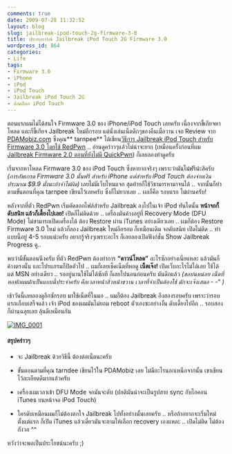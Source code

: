 ```yaml
---
comments: true
date: 2009-07-28 11:32:52
layout: blog
slug: jailbreak-ipod-touch-2g-firmware-3-0
title: ประสบการณ์ Jailbreak iPod Touch 2G Firmware 3.0
wordpress_id: 864
categories:
- Life
tags:
- Firmware 3.0
- iPhone
- iPod
- iPod Touch
- Jailbreak iPod Touch 2G
- ปลดล็อก iPod Touch
---
```


ตอนแรกผมไม่ได้สนใจ Firmware 3.0 ของ iPhone/iPod Touch เลยครับ เนื่องจากขี้เกียจหาโหลด และก็ขี้เกียจ Jailbreak ใหม่อีกรอบ แต่นั่งเล่นเน็ตดึกๆของคืนเมื่อวาน เจอ Review จาก [PDAMobiz.com](http://www.pdamobiz.com) ซึ่งคุณ** tarnpee** ได้เขียน[วิธีการ Jailbreak iPod Touch สำหรับ Firmware 3.0 โดยใช้ RedPwn](http://pdamobiz.com/forum/forum_posts.asp?TID=232197&PN=1&TPN=1) .. อ่านดูคร่าวๆแล้วไม่น่าจะยาก (เหมือนครั้งก่อนที่ผม [Jailbreak Firmware 2.0 ตอนที่ยังไม่มี QuickPwn](http://www.armno.in.th/20090210/%E0%B8%9B%E0%B8%A3%E0%B8%B0%E0%B8%AA%E0%B8%9A%E0%B8%81%E0%B8%B2%E0%B8%A3%E0%B8%93%E0%B9%8C-jailbreak-ipod-touch-2g)) ก็เลยลองทำดูครับ

 

เริ่มจากหาโหลด Firmware 3.0 ของ iPod Touch ซึ่งหายากจริงๆ เพราะว่ามันไม่ฟรีน่ะสิครับ _(การอัพเกรด Firmware 3.0 นั้นฟรี สำหรับ iPhone แต่สำหรับ iPod Touch ต้องจ่ายเงินประมาณ $9.9 มั้งนะถ้าจำไม่ผิด)_ เลยไม่มีเว็บไหนแจก สุดท้ายก็ใช้วิชามารหามาจนได้ .. จากนั้นก็ทำตามขั้นตอนที่คุณ tarnpee เขียนไว้เลยครับ ซึ่งก็ไม่ยากเลย .. ผลก็คือ รอบแรก ไม่ผ่านครับ!

 

หลังจากที่ตัว RedPwn เริ่มคัดลอกไฟล์สำหรับ Jailbreak ลงไปในเจ้า iPod ทันไดนั้น **หน้าจอก็ดับสนิท แล้วก็เดี้ยงไปเลย!** เปิดก็ไม่ติดด้วย .. เครื่องมันค้างอยู่ที่ Recovery Mode (DFU Mode) ไม่สามารถเปิดเครื่องได้ ต้อง Restore ผ่าน iTunes อย่างเดียวเลย .. ผมก็ต้อง Restore Firmware 3.0 ใหม่ แล้วก็ลอง Jailbreak ใหม่อีกรอบ ก็เหมือนเดิม จอดับสนิท เปิดไม่ติด .. ทำแบบนี้อยู่ 4-5 รอบแน่ะครับ อยากรู้จริงๆเพราะอะไร ก็เลยลองเปิดฟังก์ชั่น Show Jailbreak Progress ดู..

 

พบว่ามีขั้นตอนนึงครับ ที่ตัว RedPwn ต้องทำการ **“ดาวน์โหลด”** อะไรซักอย่างเนี่ยแหละ แล้วมันก็ค้างตรงนั้น และโปรแกรมก็ปิดตัวไป .. ผมก็เลยเช็คเน็ตที่หอดู **เน็ตเจ๊ง!** เปิดเว็บอะไรไม่ได้เลย ใช้ได้แต่ MSN อย่างเดียว .. รออยู่นานใช้ไม่ได้ซักที ก็เลยไปนอนก่อนครับ มันดึกแล้ว _(ขอบ่นหน่อย เน็ตที่หอพักผมมักเป็นแบบนี้ประจำครับ คือเวลาหน้าสิ่วหน้าขวาน เวลาที่จำเป็นต้องใช้ มักจะเจ๊งเสมอ - -“ )_

 

เช้าวันนี้เลยลองดูอีกซักรอบ มาใช้เน็ตที่ในมอ .. ผมก็ต้อง Jailbreak ถึงสองรอบครับ เพราะว่ารอบแรกเกือบเสร็จแล้ว เจ้า iPod ของผมมันไม่ยอม reboot ตัวเองซะอย่างงั้น ดับเดี้ยงไปอีก .. รอบสองก็ผ่านฉลุยเลย ลุ้นดีเหมือนกัน

[![IMG_0001](http://www.armno.in.th/wp-content/uploads/JailbreakiPodTouch2GFirmware3.0_9B3C/IMG_0001_thumb.png)](http://www.armno.in.th/wp-content/uploads/JailbreakiPodTouch2GFirmware3.0_9B3C/IMG_0001.png)   

#### สรุปคร่าวๆ

 

  
  * จะ Jailbreak ด้วยวิธีนี้ ต้องต่อเน็ตนะครับ 
   
  * ขั้นตอนตามที่คุณ tarndee เขียนไว้ใน PDAMobiz เลย ไม่มีอะไรนอกเหนือจากนั้น เขาเขียนไว้ละเอียดดีมากแล้วครับ 
   
  * เครื่องผมเวลาเข้า DFU Mode จอมันจะดับ (ปกติมันน่าจะเป็นรูปสาย sync กับไอคอน iTunes บนหน้าจอ iPod Touch) 
   
  * ใครดับเหมือนผมก็ไม่ต้องตกใจ Jailbreak ไปทั้งอย่างนั้นเลยครับ .. หรือถ้าอยากจะเริ่มใหม่ตั้งแต่แรก ก็เปิด iTunes แล้วเดี๋ยวมันจะถามให้เลือก recovery เองแหละ .. เปิดไม่ติด ไม่ต้องกังวล ^^ 
 

หวังว่าจะพอเป็นประโยชน์นะครับ ;)
